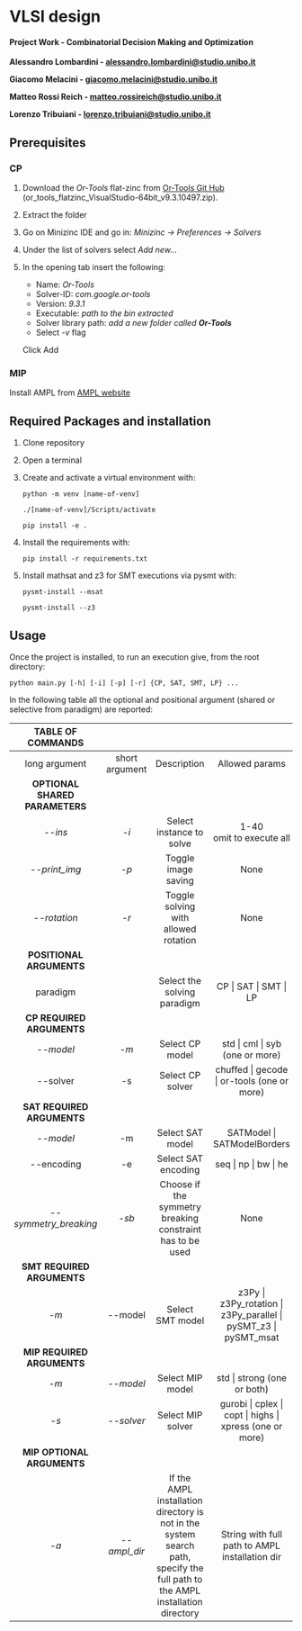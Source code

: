 # VLSI design

#### Project Work - Combinatorial Decision Making and Optimization

**Alessandro Lombardini - alessandro.lombardini@studio.unibo.it**

**Giacomo Melacini - giacomo.melacini@studio.unibo.it**

**Matteo Rossi Reich - matteo.rossireich@studio.unibo.it**

**Lorenzo Tribuiani - lorenzo.tribuiani@studio.unibo.it**

## Prerequisites

### CP

1. Download the *Or-Tools* flat-zinc from [Or-Tools Git Hub](https://github.com/google/or-tools/releases/tag/v9.3) (or_tools_flatzinc_VisualStudio-64bit_v9.3.10497.zip). 

2. Extract the folder 

3. Go on Minizinc IDE and go in: *Minizinc -> Preferences -> Solvers*

4. Under the list of solvers select *Add new...*

5. In the opening tab insert the following:

   - Name: *Or-Tools*
   - Solver-ID: *com.google.or-tools*
   - Version: *9.3.1*
   - Executable: *path to the bin extracted*
   - Solver library path: *add a new folder called **Or-Tools***
   - Select *-v* flag

   Click Add

### MIP

Install AMPL from [AMPL website](https://portal.ampl.com/account/ampl/login)

## Required Packages and installation
1. Clone repository

2.  Open a terminal

3. Create and activate a virtual environment with:

   ```python -m venv [name-of-venv]```

   ```./[name-of-venv]/Scripts/activate ```

   ```pip install -e . ```

4. Install the requirements with:

   ```pip install -r requirements.txt```  
   
5. Install mathsat and z3 for SMT executions via pysmt with:

   ```pysmt-install --msat```  

   ```pysmt-install --z3```  

## Usage

Once the project is installed, to run an execution give, from the root directory:  


 ```python main.py [-h] [-i] [-p] [-r] {CP, SAT, SMT, LP} ...```  

 In the following table all the optional and positional argument (shared or selective from paradigm) are reported:  

| TABLE OF COMMANDS ||                             |                |
| :-----------: | :------------: | :---------: | :------------: |
| long argument | short argument | Description | Allowed params |
| **OPTIONAL SHARED PARAMETERS** |                |             |                |
| *--ins* | *-i* | Select instance to solve | 1-40<br />omit to execute all |
| *--print_img* | *-p* | Toggle image saving | None |
| *--rotation* | *-r* | Toggle solving with allowed rotation | None |
| **POSITIONAL ARGUMENTS** |                |             |                |
| paradigm |                | Select the solving paradigm | CP \| SAT \| SMT \| LP |
| **CP REQUIRED ARGUMENTS** |                |             |                |
| *--model* | *-m* | Select CP model | std \| cml \| syb (one or more) |
| --solver | -s | Select CP solver | chuffed \| gecode \| or-tools (one or more) |
| **SAT REQUIRED ARGUMENTS** |  |  |  |
| *--model* | -m | Select SAT model | SATModel \| SATModelBorders |
| --encoding | -e | Select SAT encoding | seq \| np \| bw \| he |
| *--symmetry_breaking* | *-sb* | Choose if the symmetry breaking constraint has to be used | None |
| **SMT REQUIRED ARGUMENTS** |  |  |  |
| *-m* | --model | Select SMT model | z3Py \| z3Py_rotation \| z3Py_parallel \| pySMT_z3 \| pySMT_msat |
| **MIP REQUIRED ARGUMENTS** |  |  |  |
| *-m* | *--model* | Select MIP model | std \| strong (one or both) |
| *-s* | *--solver* | Select MIP solver | gurobi \| cplex \| copt \| highs \| xpress (one or more) |
| **MIP OPTIONAL ARGUMENTS** |  |  |  |
| *-a* | *--ampl_dir* | If the AMPL installation directory is not in the system search path, specify the full path to the AMPL installation directory | String with full path to AMPL installation dir |

